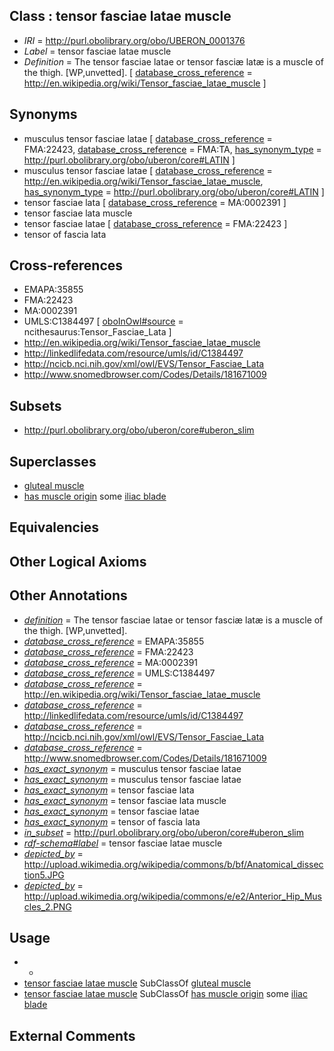 
## Class : tensor fasciae latae muscle

 * *IRI* = http://purl.obolibrary.org/obo/UBERON_0001376
 * *Label* = tensor fasciae latae muscle
 * *Definition* = The tensor fasciae latae or tensor fasciæ latæ is a muscle of the thigh. [WP,unvetted]. [ [database_cross_reference](../../ef/oboInOwl#hasDbXref.md) = http://en.wikipedia.org/wiki/Tensor_fasciae_latae_muscle ]

## Synonyms

 * musculus tensor fasciae latae [ [database_cross_reference](../../ef/oboInOwl#hasDbXref.md) = FMA:22423, [database_cross_reference](../../ef/oboInOwl#hasDbXref.md) = FMA:TA, [has_synonym_type](../../pe/oboInOwl#hasSynonymType.md) = http://purl.obolibrary.org/obo/uberon/core#LATIN ]
 * musculus tensor fasciae latae [ [database_cross_reference](../../ef/oboInOwl#hasDbXref.md) = http://en.wikipedia.org/wiki/Tensor_fasciae_latae_muscle, [has_synonym_type](../../pe/oboInOwl#hasSynonymType.md) = http://purl.obolibrary.org/obo/uberon/core#LATIN ]
 * tensor fasciae lata [ [database_cross_reference](../../ef/oboInOwl#hasDbXref.md) = MA:0002391 ]
 * tensor fasciae lata muscle
 * tensor fasciae latae [ [database_cross_reference](../../ef/oboInOwl#hasDbXref.md) = FMA:22423 ]
 * tensor of fascia lata

## Cross-references

 * EMAPA:35855
 * FMA:22423
 * MA:0002391
 * UMLS:C1384497 [ [oboInOwl#source](../../ce/oboInOwl#source.md) = ncithesaurus:Tensor_Fasciae_Lata ]
 * http://en.wikipedia.org/wiki/Tensor_fasciae_latae_muscle
 * http://linkedlifedata.com/resource/umls/id/C1384497
 * http://ncicb.nci.nih.gov/xml/owl/EVS/Tensor_Fasciae_Lata
 * http://www.snomedbrowser.com/Codes/Details/181671009

## Subsets

 * http://purl.obolibrary.org/obo/uberon/core#uberon_slim

## Superclasses

 * [gluteal muscle](../../UBERON/00/UBERON_0002000.md)
 * [has muscle origin](../../RO/72/RO_0002372.md) some [iliac blade](../../UBERON/46/UBERON_0010746.md)

## Equivalencies


## Other Logical Axioms


## Other Annotations

 * *[definition](../../IAO/15/IAO_0000115.md)* = The tensor fasciae latae or tensor fasciæ latæ is a muscle of the thigh. [WP,unvetted].
 * *[database_cross_reference](../../ef/oboInOwl#hasDbXref.md)* = EMAPA:35855
 * *[database_cross_reference](../../ef/oboInOwl#hasDbXref.md)* = FMA:22423
 * *[database_cross_reference](../../ef/oboInOwl#hasDbXref.md)* = MA:0002391
 * *[database_cross_reference](../../ef/oboInOwl#hasDbXref.md)* = UMLS:C1384497
 * *[database_cross_reference](../../ef/oboInOwl#hasDbXref.md)* = http://en.wikipedia.org/wiki/Tensor_fasciae_latae_muscle
 * *[database_cross_reference](../../ef/oboInOwl#hasDbXref.md)* = http://linkedlifedata.com/resource/umls/id/C1384497
 * *[database_cross_reference](../../ef/oboInOwl#hasDbXref.md)* = http://ncicb.nci.nih.gov/xml/owl/EVS/Tensor_Fasciae_Lata
 * *[database_cross_reference](../../ef/oboInOwl#hasDbXref.md)* = http://www.snomedbrowser.com/Codes/Details/181671009
 * *[has_exact_synonym](../../ym/oboInOwl#hasExactSynonym.md)* = musculus tensor fasciae latae
 * *[has_exact_synonym](../../ym/oboInOwl#hasExactSynonym.md)* = musculus tensor fasciae latae
 * *[has_exact_synonym](../../ym/oboInOwl#hasExactSynonym.md)* = tensor fasciae lata
 * *[has_exact_synonym](../../ym/oboInOwl#hasExactSynonym.md)* = tensor fasciae lata muscle
 * *[has_exact_synonym](../../ym/oboInOwl#hasExactSynonym.md)* = tensor fasciae latae
 * *[has_exact_synonym](../../ym/oboInOwl#hasExactSynonym.md)* = tensor of fascia lata
 * *[in_subset](../../et/oboInOwl#inSubset.md)* = http://purl.obolibrary.org/obo/uberon/core#uberon_slim
 * *[rdf-schema#label](../../el/rdf-schema#label.md)* = tensor fasciae latae muscle
 * *[depicted_by](../../depicted/by/depicted_by.md)* = http://upload.wikimedia.org/wikipedia/commons/b/bf/Anatomical_dissection5.JPG
 * *[depicted_by](../../depicted/by/depicted_by.md)* = http://upload.wikimedia.org/wikipedia/commons/e/e2/Anterior_Hip_Muscles_2.PNG

## Usage

 * -
 * [tensor fasciae latae muscle](../../UBERON/76/UBERON_0001376.md) SubClassOf [gluteal muscle](../../UBERON/00/UBERON_0002000.md)
 * [tensor fasciae latae muscle](../../UBERON/76/UBERON_0001376.md) SubClassOf [has muscle origin](../../RO/72/RO_0002372.md) some [iliac blade](../../UBERON/46/UBERON_0010746.md)

## External Comments

